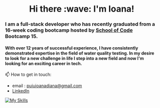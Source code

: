 <h1 align="center"> Hi there :wave: I'm Ioana!</h1>
<h3>I am a full-stack developer who has recently graduated from a 16-week coding bootcamp hosted by <a href= "https://www.schoolofcode.co.uk"> School of Code </a> Bootcamp 15.</h3>
<h4>With over 12 years of successful experience, I have consistently demonstrated expertise in the field of water quality testing. In my desire to look for a new challenge in life I step into a new field and now I'm looking for an exciting career in tech.</h4>
<div align="center">
 </div>

 
 :mailbox: How to get in touch:
   - email : puiuioanadiana@gmail.com
   - [LinkedIn](https://www.linkedin.com/in/puiuioanadiana/)


[![My Skills](https://skillicons.dev/icons?i=js,html,css,ts,react,nextjs,firebase,tailwind)](https://skillicons.dev)
